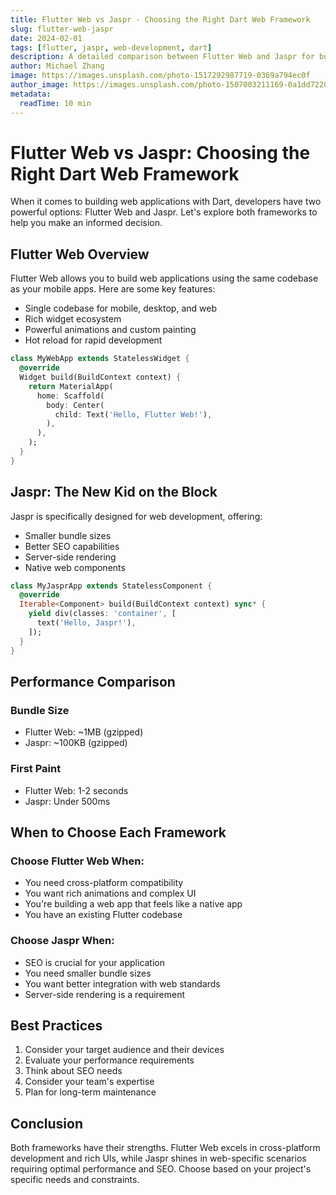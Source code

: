 ```yaml
---
title: Flutter Web vs Jaspr - Choosing the Right Dart Web Framework
slug: flutter-web-jaspr
date: 2024-02-01
tags: [flutter, jaspr, web-development, dart]
description: A detailed comparison between Flutter Web and Jaspr for building web applications with Dart. Learn the pros and cons of each framework and when to use them.
author: Michael Zhang
image: https://images.unsplash.com/photo-1517292987719-0369a794ec0f
author_image: https://images.unsplash.com/photo-1507003211169-0a1dd7228f2d
metadata:
  readTime: 10 min
---
```


# Flutter Web vs Jaspr: Choosing the Right Dart Web Framework

When it comes to building web applications with Dart, developers have two powerful options: Flutter Web and Jaspr. Let's explore both frameworks to help you make an informed decision.

## Flutter Web Overview

Flutter Web allows you to build web applications using the same codebase as your mobile apps. Here are some key features:

- Single codebase for mobile, desktop, and web
- Rich widget ecosystem
- Powerful animations and custom painting
- Hot reload for rapid development

```dart
class MyWebApp extends StatelessWidget {
  @override
  Widget build(BuildContext context) {
    return MaterialApp(
      home: Scaffold(
        body: Center(
          child: Text('Hello, Flutter Web!'),
        ),
      ),
    );
  }
}
```

## Jaspr: The New Kid on the Block

Jaspr is specifically designed for web development, offering:

- Smaller bundle sizes
- Better SEO capabilities
- Server-side rendering
- Native web components

```dart
class MyJasprApp extends StatelessComponent {
  @override
  Iterable<Component> build(BuildContext context) sync* {
    yield div(classes: 'container', [
      text('Hello, Jaspr!'),
    ]);
  }
}
```

## Performance Comparison

### Bundle Size
- Flutter Web: ~1MB (gzipped)
- Jaspr: ~100KB (gzipped)

### First Paint
- Flutter Web: 1-2 seconds
- Jaspr: Under 500ms

## When to Choose Each Framework

### Choose Flutter Web When:
- You need cross-platform compatibility
- You want rich animations and complex UI
- You're building a web app that feels like a native app
- You have an existing Flutter codebase

### Choose Jaspr When:
- SEO is crucial for your application
- You need smaller bundle sizes
- You want better integration with web standards
- Server-side rendering is a requirement

## Best Practices

1. Consider your target audience and their devices
2. Evaluate your performance requirements
3. Think about SEO needs
4. Consider your team's expertise
5. Plan for long-term maintenance

## Conclusion

Both frameworks have their strengths. Flutter Web excels in cross-platform development and rich UIs, while Jaspr shines in web-specific scenarios requiring optimal performance and SEO. Choose based on your project's specific needs and constraints. 
